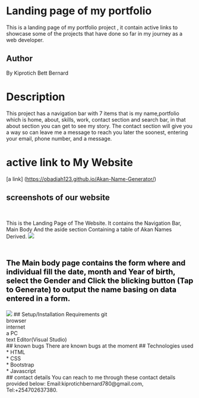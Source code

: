 # Landing page of my portfolio
This is a landing page of my portfolio project , it contain active links to showcase some of the projects that have done so far in my journey as a web developer.
## Author
By Kiprotich Bett Bernard
# Description
This project has a navigation bar with 7 items that is my name,portfolio which is home, about, skills, work, contact section and search bar, in that about section you can get to see my story.
The contact section will give you a  way so can leave me a message to reach you later the soonest, entering your email, phone number, and a message.
# active link to My Website
[a link] (https://obadiah123.github.io/Akan-Name-Generator/)
## screenshots of our website
<p>&nbsp;</p>
This is the Landing Page of The Website. It contains the Navigation Bar, Main Body And the aside section Containing a table of Akan Names Derived.
<image src= "assets/images/landing.png">
<p>&nbsp;</p>
<p style="color:black; font-weight:700; font-size:20px;">The Main body page contains the form where and individual fill the date, month and Year of birth, select the Gender and Click the blicking button (Tap to Generate) to output the name basing on data entered in a form.</p>
<image src= "assets/images/mainpage.png">
## Setup/Installation Requirements
git <br>
browser <br>
internet <br>
a PC <br>
text Editor(Visual Studio) <br>
## known bugs
There are known bugs at the moment
## Technologies used <br>
* HTML <br>
* CSS <br>
* Bootstrap <br>
* Javascript <br>
## contact details
You can reach to me through these contact details provided below: Email:kiprotichbernard780@gmail.com, Tel:+254702637380.